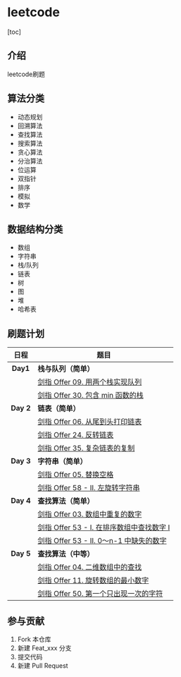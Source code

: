# leetcode

[toc]

## 介绍

leetcode刷题

## 算法分类

- 动态规划
- 回溯算法
- 查找算法
- 搜索算法
- 贪心算法
- 分治算法
- 位运算
- 双指针
- 排序
- 模拟
- 数学

## 数据结构分类

- 数组
- 字符串
- 栈/队列
- 链表
- 树
- 图
- 堆
- 哈希表

## 刷题计划

|   日程    | 题目                                                         |
| :-------: | ------------------------------------------------------------ |
| **Day1**  | **栈与队列（简单）**                                         |
|           | [ 剑指 Offer 09. 用两个栈实现队列](https://leetcode-cn.com/leetbook/read/illustration-of-algorithm/5d3i87/) |
|           | [ 剑指 Offer 30. 包含 min 函数的栈](https://leetcode-cn.com/leetbook/read/illustration-of-algorithm/50bp33/) |
| **Day 2** | **链表（简单）**                                             |
|           | [剑指 Offer 06. 从尾到头打印链表](https://leetcode-cn.com/leetbook/read/illustration-of-algorithm/5dt66m/) |
|           | [剑指 Offer 24. 反转链表](https://leetcode-cn.com/leetbook/read/illustration-of-algorithm/9pdjbm/) |
|           | [剑指 Offer 35. 复杂链表的复制](https://leetcode-cn.com/leetbook/read/illustration-of-algorithm/9p0yy1/) |
| **Day 3** | **字符串（简单）**                                           |
|           | [剑指 Offer 05. 替换空格](https://leetcode-cn.com/leetbook/read/illustration-of-algorithm/50ywkd/) |
|           | [剑指 Offer 58 - II. 左旋转字符串](https://leetcode-cn.com/leetbook/read/illustration-of-algorithm/589fz2/) |
| **Day 4** | **查找算法（简单）**                                         |
|           | [剑指 Offer 03. 数组中重复的数字](https://leetcode-cn.com/leetbook/read/illustration-of-algorithm/59bjss/) |
|           | [剑指 Offer 53 - I. 在排序数组中查找数字 I](https://leetcode-cn.com/leetbook/read/illustration-of-algorithm/5874p1/) |
|           | [剑指 Offer 53 - II. 0～n-1 中缺失的数字](https://leetcode-cn.com/leetbook/read/illustration-of-algorithm/58iqo5/) |
| **Day 5** | **查找算法（中等）**                                         |
|           | [剑指 Offer 04. 二维数组中的查找](https://leetcode-cn.com/leetbook/read/illustration-of-algorithm/5v76yi/) |
|           | [剑指 Offer 11. 旋转数组的最小数字](https://leetcode-cn.com/leetbook/read/illustration-of-algorithm/50xofm/) |
|           | [剑指 Offer 50. 第一个只出现一次的字符](https://leetcode-cn.com/leetbook/read/illustration-of-algorithm/5viisg/) |



## 参与贡献

1.  Fork 本仓库
2.  新建 Feat_xxx 分支
3.  提交代码
4.  新建 Pull Request